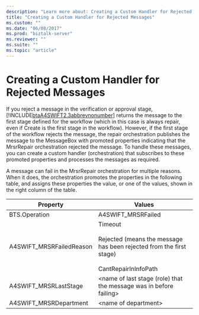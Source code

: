 ```yaml
---
description: "Learn more about: Creating a Custom Handler for Rejected Messages"
title: "Creating a Custom Handler for Rejected Messages"
ms.custom: ""
ms.date: "06/08/2017"
ms.prod: "biztalk-server"
ms.reviewer: ""
ms.suite: ""
ms.topic: "article"
---
```

# Creating a Custom Handler for Rejected Messages
If you reject a message in the verification or approval stage, [!INCLUDE[btaA4SWIFT2.3abbrevnonumber](../../includes/btaa4swift2-3abbrevnonumber-md.md)] returns the message to the first stage defined for the workflow (which in this case is always repair, even if Create is the first stage in the workflow). However, if the first stage of the workflow rejects the message, the repair orchestration publishes the message to the MessageBox with promoted properties indicating that the MrsrRepair orchestration rejected the message. To handle these messages, you can create a custom handler (orchestration) that subscribes to these promoted properties and processes the messages as required.  
  
 A message can fail in the MrsrRepair orchestration for multiple reasons. When it does, the orchestration promotes the properties in the following table, and assigns these properties the value, or one of the values, shown in the right column of the table.  
  
|Property|Values|  
|--------------|------------|  
|BTS.Operation|A4SWIFT_MRSRFailed|  
|A4SWIFT_MRSRFailedReason|Timeout<br /><br /> Rejected (means the message has been rejected from the first stage)<br /><br /> CantRepairInInfoPath|  
|A4SWIFT_MRSRLastStage|\<name of last stage (role) that the message was in before failing\>|  
|A4SWIFT_MRSRDepartment|\<name of department\>|
